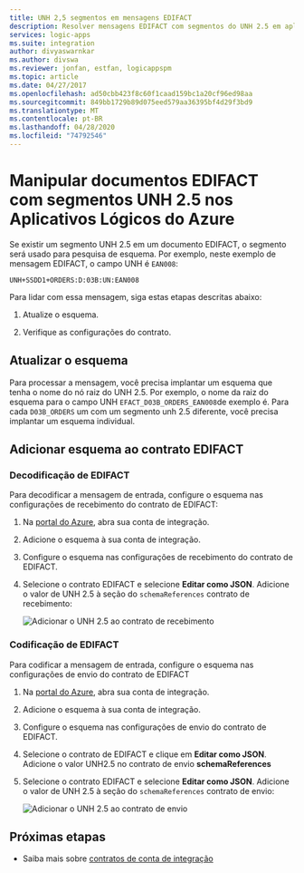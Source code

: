```yaml
---
title: UNH 2,5 segmentos em mensagens EDIFACT
description: Resolver mensagens EDIFACT com segmentos do UNH 2.5 em aplicativos lógicos do Azure com Enterprise Integration Pack
services: logic-apps
ms.suite: integration
author: divyaswarnkar
ms.author: divswa
ms.reviewer: jonfan, estfan, logicappspm
ms.topic: article
ms.date: 04/27/2017
ms.openlocfilehash: ad50cbb423f8c60f1caad159bc1a20cf96ed98aa
ms.sourcegitcommit: 849bb1729b89d075eed579aa36395bf4d29f3bd9
ms.translationtype: MT
ms.contentlocale: pt-BR
ms.lasthandoff: 04/28/2020
ms.locfileid: "74792546"
---
```

# <a name="handle-edifact-documents-with-unh25-segments-in-azure-logic-apps"></a>Manipular documentos EDIFACT com segmentos UNH 2.5 nos Aplicativos Lógicos do Azure

Se existir um segmento UNH 2.5 em um documento EDIFACT, o segmento será usado para pesquisa de esquema. Por exemplo, neste exemplo de mensagem EDIFACT, o campo UNH é `EAN008`:

`UNH+SSDD1+ORDERS:D:03B:UN:EAN008`

Para lidar com essa mensagem, siga estas etapas descritas abaixo:

1. Atualize o esquema.

1. Verifique as configurações do contrato.

## <a name="update-the-schema"></a>Atualizar o esquema

Para processar a mensagem, você precisa implantar um esquema que tenha o nome do nó raiz do UNH 2.5. Por exemplo, o nome da raiz do esquema para o campo UNH `EFACT_D03B_ORDERS_EAN008`de exemplo é. Para cada `D03B_ORDERS` um com um segmento unh 2.5 diferente, você precisa implantar um esquema individual.

## <a name="add-schema-to-edifact-agreement"></a>Adicionar esquema ao contrato EDIFACT

### <a name="edifact-decode"></a>Decodificação de EDIFACT

Para decodificar a mensagem de entrada, configure o esquema nas configurações de recebimento do contrato de EDIFACT:

1. Na [portal do Azure](https://portal.azure.com), abra sua conta de integração.

1. Adicione o esquema à sua conta de integração.

1. Configure o esquema nas configurações de recebimento do contrato de EDIFACT.

1. Selecione o contrato EDIFACT e selecione **Editar como JSON**. Adicione o valor de UNH 2.5 à seção do `schemaReferences` contrato de recebimento:

   ![Adicionar o UNH 2.5 ao contrato de recebimento](./media/logic-apps-enterprise-integration-edifact_inputfile_unh2.5/image1.png)

### <a name="edifact-encode"></a>Codificação de EDIFACT

Para codificar a mensagem de entrada, configure o esquema nas configurações de envio do contrato de EDIFACT

1. Na [portal do Azure](https://portal.azure.com), abra sua conta de integração.

1. Adicione o esquema à sua conta de integração.

1. Configure o esquema nas configurações de envio do contrato de EDIFACT.

1. Selecione o contrato de EDIFACT e clique em **Editar como JSON**.  Adicione o valor UNH2.5 no contrato de envio **schemaReferences**

1. Selecione o contrato EDIFACT e selecione **Editar como JSON**. Adicione o valor de UNH 2.5 à seção do `schemaReferences` contrato de envio:

   ![Adicionar o UNH 2.5 ao contrato de envio](./media/logic-apps-enterprise-integration-edifact_inputfile_unh2.5/image2.png)

## <a name="next-steps"></a>Próximas etapas

* Saiba mais sobre [contratos de conta de integração](../logic-apps/logic-apps-enterprise-integration-agreements.md)